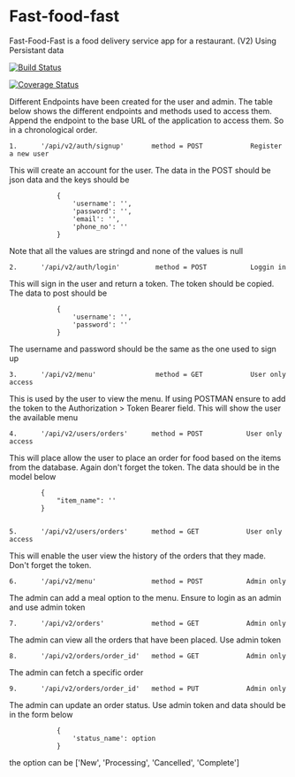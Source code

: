 # Fast-food-fast
Fast-Food-Fast is a food delivery service app for a restaurant. (V2) Using Persistant data

[![Build Status](https://travis-ci.com/Opio-Emmanuel-Omona/Fast-food-fast.svg?branch=api_v2)](https://travis-ci.com/Opio-Emmanuel-Omona/Fast-food-fast)

[![Coverage Status](https://coveralls.io/repos/github/Opio-Emmanuel-Omona/Fast-food-fast/badge.svg?branch=api_v2)](https://coveralls.io/github/Opio-Emmanuel-Omona/Fast-food-fast?branch=api_v2)


Different Endpoints have been created for the user and admin. The table below shows the different endpoints and methods used to access them. Append the endpoint to the base URL of the application to access them. So in a chronological order.


    1.      '/api/v2/auth/signup'       method = POST            Register a new user

This will create an account for the user. The data in the POST should be json data and the keys should be  

                {
                    'username': '',
                    'password': '',
                    'email': '',
                    'phone_no': ''
                }

Note that all the values are stringd and none of the values is null


    2.      '/api/v2/auth/login'         method = POST           Loggin in

This will sign in the user and return a token. The token should be copied. The data to post should be

                {
                    'username': '',
                    'password': ''
                }

The username and password should be the same as the one used to sign up

   
    3.      '/api/v2/menu'               method = GET            User only access

This is used by the user to view the menu. If using POSTMAN ensure to add the token to the Authorization > Token Bearer field. This will show the user the available menu


    4.      '/api/v2/users/orders'      method = POST           User only access

This will place allow the user to place an order for food based on the items from the database. Again don't forget the token. The data should be in the model below

            {
                "item_name": ''
            }


    5.      '/api/v2/users/orders'      method = GET            User only access

This will enable the user view the history of the orders that they made. Don't forget the token.


    6.      '/api/v2/menu'              method = POST           Admin only

The admin can add a meal option to the menu. Ensure to login as an admin and use admin token


    7.      '/api/v2/orders'            method = GET            Admin only

The admin can view all the orders that have been placed. Use admin token


    8.      '/api/v2/orders/order_id'   method = GET            Admin only

The admin can fetch a specific order


    9.      '/api/v2/orders/order_id'   method = PUT            Admin only

The admin can update an order status. Use admin token and data should be in the form below

                {
                    'status_name': option
                }

the option can be ['New', 'Processing', 'Cancelled', 'Complete']
